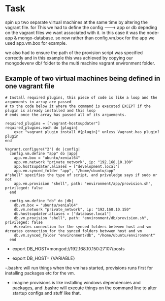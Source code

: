 # Task
spin up two separate virtual machines at the same time by altering the vagrant file. for This
we had to define the config ---> app or db depnding on the vagrant files we want associated with it.
in this case it was the node-app & mongo-database. so now rather than config.vm.box for the app we used
app.vm.box for example.

we also had to ensure the path of the provision script was specified correctly and in this example this was achieved by copying our mongodevenv db/ folder
to the multi machine vagrant environment folder.

## Example of two virtual machines being defined in one vagrant file

````
# Install required plugins, this piece of code is like a loop and the arguements in array are passed
# to the code below it where the command is executed EXCEPT if the plugin is already installed and this loop
# ends once the array has passed all of its arguements.

required_plugins = ["vagrant-hostsupdater"]
required_plugins.each do |plugin|
    exec "vagrant plugin install #{plugin}" unless Vagrant.has_plugin? plugin
end

Vagrant.configure("2") do |config|
  config.vm.define "app" do |app|
    app.vm.box = "ubuntu/xenial64"
    app.vm.network "private_network", ip: "192.168.10.100"
    app.hostsupdater.aliases = ["development.local"]
    app.vm.synced_folder "app", "/home/ubuntu/app"
#"shell" specifies the type of script, and priveledge says if sudo or not
    app.vm.provision "shell", path: "environment/app/provision.sh", privileged: false
  end

  config.vm.define "db" do |db|
    db.vm.box = "ubuntu/xenial64"
    db.vm.network "private_network", ip: "192.168.10.150"
    db.hostsupdater.aliases = ["database.local"]
    db.vm.provision "shell", path: "environment/db/provision.sh", privileged: false
    #creates connection for the synced folders betwwen host and vm
#creates connection for the synced folders betwwen host and vm
    db.vm.synced_folder "environment/db", "/home/ubuntu/environment"
  end

````

- export DB_HOST=mongod://192.168.10.150:27107/posts

- export DB_HOST= {VARIABLE}

-.bashrc will run things when the vm has started, provisions runs first for installing packages etc for the vm.

- imagine provisions is like installing windows dependencies and packages, and .bashrc will execute things on the command
  line to alter startup configs  and stuff like that.
